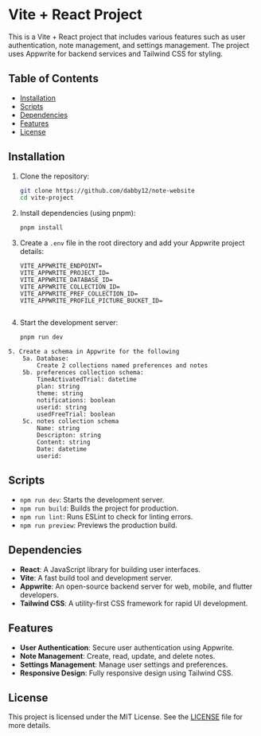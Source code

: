 # Vite + React Project

This is a Vite + React project that includes various features such as user authentication, note management, and settings management. The project uses Appwrite for backend services and Tailwind CSS for styling.

## Table of Contents

- [Installation](#installation)
- [Scripts](#scripts)
- [Dependencies](#dependencies)
- [Features](#features)
- [License](#license)

## Installation

1. Clone the repository:

   ```sh
   git clone https://github.com/dabby12/note-website
   cd vite-project
   ```

2. Install dependencies (using pnpm):

   ```sh
   pnpm install
   ```

3. Create a `.env` file in the root directory and add your Appwrite project details:

   ```env
   VITE_APPWRITE_ENDPOINT=
   VITE_APPWRITE_PROJECT_ID=
   VITE_APPWRITE_DATABASE_ID=
   VITE_APPWRITE_COLLECTION_ID=
   VITE_APPWRITE_PREF_COLLECTION_ID=
   VITE_APPWRITE_PROFILE_PICTURE_BUCKET_ID=


   ```

4. Start the development server:
   ```sh
   pnpm run dev
   ```

```
5. Create a schema in Appwrite for the following
    5a. Database:
        Create 2 collections named preferences and notes
    5b. preferences collection schema:
        TimeActivatedTrial: datetime
        plan: string
        theme: string
        notifications: boolean
        userid: string
        usedFreeTrial: boolean
    5c. notes collection schema
        Name: string
        Descripton: string
        Content: string
        Date: datetime
        userid:
```

## Scripts

- `npm run dev`: Starts the development server.
- `npm run build`: Builds the project for production.
- `npm run lint`: Runs ESLint to check for linting errors.
- `npm run preview`: Previews the production build.

## Dependencies

- **React**: A JavaScript library for building user interfaces.
- **Vite**: A fast build tool and development server.
- **Appwrite**: An open-source backend server for web, mobile, and flutter developers.
- **Tailwind CSS**: A utility-first CSS framework for rapid UI development.

## Features

- **User Authentication**: Secure user authentication using Appwrite.
- **Note Management**: Create, read, update, and delete notes.
- **Settings Management**: Manage user settings and preferences.
- **Responsive Design**: Fully responsive design using Tailwind CSS.

## License

This project is licensed under the MIT License. See the [LICENSE](LICENSE) file for more details.
